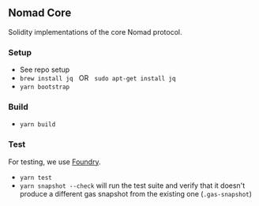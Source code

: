 ## Nomad Core

Solidity implementations of the core Nomad protocol.

### Setup

- See repo setup
- `brew install jq` &nbsp; OR &nbsp; `sudo apt-get install jq`
- `yarn bootstrap`

### Build

- `yarn build`

### Test

For testing, we use [Foundry](https://getfoundry.sh/).

- `yarn test`
- `yarn snapshot --check` will run the test suite and verify that it doesn't produce a different gas snapshot from the existing one (`.gas-snapshot`)
